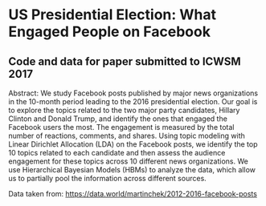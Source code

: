 # US Presidential Election: What Engaged People on Facebook
## Code and data for paper submitted to ICWSM 2017
Abstract: We study Facebook posts published by major news organizations in the 10-month period leading to the 2016 presidential election. Our goal is to explore the topics related to the two major party candidates, Hillary Clinton and Donald Trump, and identify the ones that engaged the Facebook users the most. The engagement is measured by the total number of reactions, comments, and shares. Using topic modeling with Linear Dirichlet Allocation (LDA) on the Facebook posts, we identify the top 10 topics related to each candidate and then assess the audience engagement for these topics across 10 different news organizations. We use Hierarchical Bayesian Models (HBMs) to analyze the data, which allow us to partially pool the information across different sources. 

Data taken from: https://data.world/martinchek/2012-2016-facebook-posts
